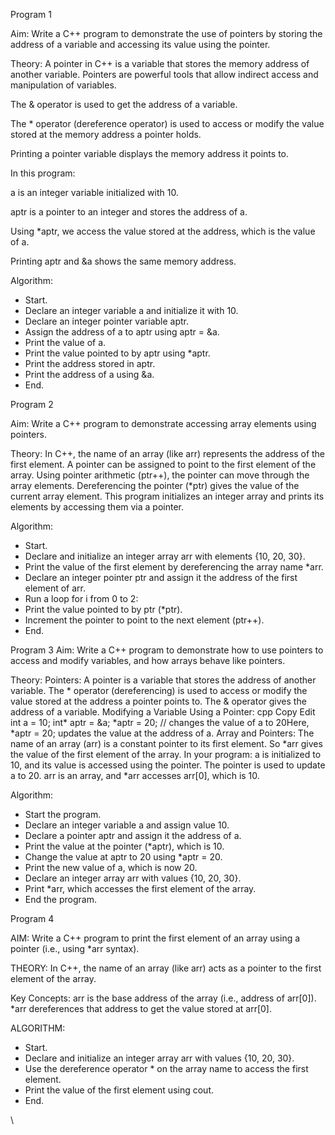 Program 1

Aim:
Write a C++ program to demonstrate the use of pointers by storing the address of a variable and accessing its value using the pointer.

Theory:
A pointer in C++ is a variable that stores the memory address of another variable. Pointers are powerful tools that allow indirect access and manipulation of variables.

The & operator is used to get the address of a variable.

The * operator (dereference operator) is used to access or modify the value stored at the memory address a pointer holds.

Printing a pointer variable displays the memory address it points to.

In this program:

a is an integer variable initialized with 10.

aptr is a pointer to an integer and stores the address of a.

Using *aptr, we access the value stored at the address, which is the value of a.

Printing aptr and &a shows the same memory address.

Algorithm:
- Start.
- Declare an integer variable a and initialize it with 10.
- Declare an integer pointer variable aptr.
- Assign the address of a to aptr using aptr = &a.
- Print the value of a.
- Print the value pointed to by aptr using *aptr.
- Print the address stored in aptr.
- Print the address of a using &a.
- End.

Program 2

Aim:
Write a C++ program to demonstrate accessing array elements using pointers.

Theory:
In C++, the name of an array (like arr) represents the address of the first element.
A pointer can be assigned to point to the first element of the array.
Using pointer arithmetic (ptr++), the pointer can move through the array elements.
Dereferencing the pointer (*ptr) gives the value of the current array element.
This program initializes an integer array and prints its elements by accessing them via a pointer.

Algorithm:
- Start.
- Declare and initialize an integer array arr with elements {10, 20, 30}.
- Print the value of the first element by dereferencing the array name *arr.
- Declare an integer pointer ptr and assign it the address of the first element of arr.
- Run a loop for i from 0 to 2:
- Print the value pointed to by ptr (*ptr).
- Increment the pointer to point to the next element (ptr++).
- End.

Program 3
Aim:
Write a C++ program to demonstrate how to use pointers to access and modify variables, and how arrays behave like pointers.

Theory:
Pointers:
A pointer is a variable that stores the address of another variable.
The * operator (dereferencing) is used to access or modify the value stored at the address a pointer points to.
The & operator gives the address of a variable.
Modifying a Variable Using a Pointer:
cpp
Copy
Edit
int a = 10;
int* aptr = &a;
*aptr = 20; // changes the value of a to 20Here, *aptr = 20; updates the value at the address of a.
Array and Pointers:
The name of an array (arr) is a constant pointer to its first element.
So *arr gives the value of the first element of the array.
In your program:
a is initialized to 10, and its value is accessed using the pointer.
The pointer is used to update a to 20.
arr is an array, and *arr accesses arr[0], which is 10.

Algorithm:
- Start the program.
- Declare an integer variable a and assign value 10.
- Declare a pointer aptr and assign it the address of a.
- Print the value at the pointer (*aptr), which is 10.
- Change the value at aptr to 20 using *aptr = 20.
- Print the new value of a, which is now 20.
- Declare an integer array arr with values {10, 20, 30}.
- Print *arr, which accesses the first element of the array.
- End the program.

Program 4

 AIM:
Write a C++ program to print the first element of an array using a pointer (i.e., using *arr syntax).

 THEORY:
In C++, the name of an array (like arr) acts as a pointer to the first element of the array.

Key Concepts:
arr is the base address of the array (i.e., address of arr[0]).
*arr dereferences that address to get the value stored at arr[0].

 ALGORITHM:
- Start.
- Declare and initialize an integer array arr with values {10, 20, 30}.
- Use the dereference operator * on the array name to access the first element.
- Print the value of the first element using cout.
- End.





\
